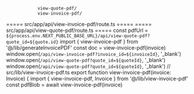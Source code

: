                 view-quote-pdf/
                view-invoice-pdf/
===== src/app/api/view-invoice-pdf/route.ts =====
===== src/app/api/view-quote-pdf/route.ts =====
  const pdfUrl = `${process.env.NEXT_PUBLIC_BASE_URL}/api/view-quote-pdf?quote_id=${quote.id}`
import { view-invoice-pdf } from '@/lib/generateInvoicePDF'
    const doc = view-invoice-pdf(invoice)
    window.open(`/api/view-invoice-pdf?invoice_id=${invoiceId}`, '_blank')
    window.open(`/api/view-quote-pdf?quote_id=${quoteId}`, '_blank')
    window.open(`/api/view-quote-pdf?quote_id=${quoteId}`, '_blank')
// src/lib/view-invoice-pdf.ts
export function view-invoice-pdf(invoice: Invoice) {
import { view-invoice-pdf, Invoice } from '@/lib/view-invoice-pdf'
  const pdfBlob = await view-invoice-pdf(invoice)
